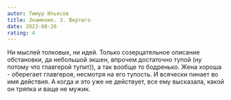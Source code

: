 ```yaml
---
autor: Тимур Ильясов
title: Знамение. 3. Вертиго
date: 2023-08-26
rating: 4
---
```

Ни мыслей толковых, ни идей. Только созерцательное описание обстановки, да небольшой экшен, впрочем достаточно тупой (ну потому что главгерой тупит)), а так вообще то бодренько. Жена хороша - оберегает главгероя, несмотря на его тупость. И всячески пинает во имя действия. А когда и это уже не действует, все ему высказала, какой он тряпка и ваще не мужик.